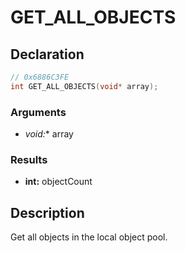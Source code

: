 # GET_ALL_OBJECTS

## Declaration
```cpp
// 0x6886C3FE
int GET_ALL_OBJECTS(void* array);
```

### Arguments
- **void*:** array

### Results
- **int:** objectCount

## Description
Get all objects in the local object pool.